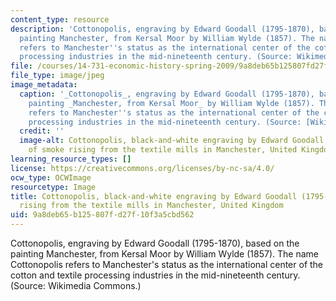 ```yaml
---
content_type: resource
description: 'Cottonopolis, engraving by Edward Goodall (1795-1870), based on the
  painting Manchester, from Kersal Moor by William Wylde (1857). The name Cottonopolis
  refers to Manchester''s status as the international center of the cotton and textile
  processing industries in the mid-nineteenth century. (Source: Wikimedia Commons.)'
file: /courses/14-731-economic-history-spring-2009/9a8deb65b125807fd27f10f3a5cbd562_14-731s09.jpg
file_type: image/jpeg
image_metadata:
  caption: '_Cottonopolis_, engraving by Edward Goodall (1795-1870), based on the
    painting _Manchester, from Kersal Moor_ by William Wylde (1857). The name Cottonopolis
    refers to Manchester''s status as the international center of the cotton and textile
    processing industries in the mid-nineteenth century. (Source: [Wikimedia Commons](http://commons.wikimedia.org/wiki/File:Cottonopolis1.jpg).)'
  credit: ''
  image-alt: Cottonopolis, black-and-white engraving by Edward Goodall (1795-1870)
    of smoke rising from the textile mills in Manchester, United Kingdom.
learning_resource_types: []
license: https://creativecommons.org/licenses/by-nc-sa/4.0/
ocw_type: OCWImage
resourcetype: Image
title: Cottonopolis, black-and-white engraving by Edward Goodall (1795-1870) of smoke
  rising from the textile mills in Manchester, United Kingdom
uid: 9a8deb65-b125-807f-d27f-10f3a5cbd562
---
```

Cottonopolis, engraving by Edward Goodall (1795-1870), based on the painting Manchester, from Kersal Moor by William Wylde (1857). The name Cottonopolis refers to Manchester's status as the international center of the cotton and textile processing industries in the mid-nineteenth century. (Source: Wikimedia Commons.)